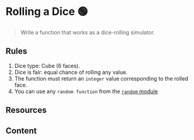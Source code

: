 # Rolling a Dice 🟢

> Write a function that works as a dice-rolling simulator.

## Rules

1. Dice type: Cube (6 faces).
2. Dice is fair: equal chance of rolling any value.
3. The function must return an `integer` value corresponding to the rolled face.
4. You can use any `random function` from the [`random` module](https://docs.python.org/3/library/random.html)

## Resources

<!-- - [Decimal and binary](https://www.cuemath.com/numbers/decimal-to-binary/)
- [Modulus operator](https://www.geeksforgeeks.org/what-is-a-modulo-operator-in-python/)
- [List](https://docs.python.org/3/tutorial/datastructures.html)
- [Python operators](https://www.w3schools.com/python/python_operators.asp)
- [If statements & Conditionals](https://www.w3schools.com/python/python_conditions.asp)
- [Functions](https://www.w3schools.com/python/python_functions.asp) -->

## Content

```{tableofcontents}
```
